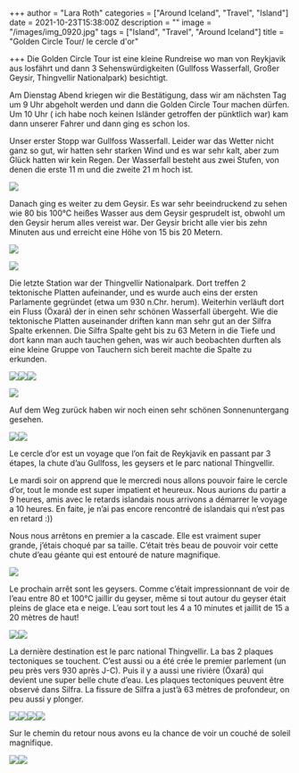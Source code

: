 +++
author = "Lara Roth"
categories = ["Around Iceland", "Travel", "Island"]
date = 2021-10-23T15:38:00Z
description = ""
image = "/images/img_0920.jpg"
tags = ["Island", "Travel", "Around Iceland"]
title = "Golden Circle Tour/ le cercle d'or"

+++
Die Golden Circle Tour ist eine kleine Rundreise wo man von Reykjavik aus losfährt und dann 3 Sehenswürdigkeiten (Gullfoss Wasserfall, Großer Geysir, Thingvellir Nationalpark) besichtigt.

Am Dienstag Abend kriegen wir die Bestätigung, dass wir am nächsten Tag um 9 Uhr abgeholt werden und dann die Golden Circle Tour machen dürfen. Um 10 Uhr ( ich habe noch keinen Isländer getroffen der pünktlich war) kam dann unserer Fahrer und dann ging es schon los.

Unser erster Stopp war Gullfoss Wasserfall. Leider war das Wetter nicht ganz so gut, wir hatten sehr starken Wind und es war sehr kalt, aber zum Glück hatten wir kein Regen. Der Wasserfall besteht aus zwei Stufen, von denen die erste 11 m und die zweite 21 m hoch ist.

![](/images/img_0894.jpg)

Danach ging es weiter zu dem Geysir. Es war sehr beeindruckend zu sehen wie 80 bis 100°C heißes Wasser aus dem Geysir gesprudelt ist, obwohl um den Geysir herum alles vereist war.  Der Geysir bricht alle vier bis zehn Minuten aus und erreicht eine Höhe von 15 bis 20 Metern.

![](/images/img_7463.jpg)

![](/images/img_0902.jpg)

Die letzte Station war der Thingvellir Nationalpark. Dort treffen 2 tektonische Platten aufeinander, und es wurde auch eins der ersten Parlamente gegründet (etwa um 930 n.Chr. herum). Weiterhin verläuft dort ein Fluss (Öxará) der in einen sehr schönen Wasserfall übergeht. Wie die tektonische Platten auseinander driften kann man sehr gut an der Silfra Spalte erkennen. Die Silfra Spalte geht bis zu 63 Metern in die Tiefe und dort kann man auch tauchen gehen, was wir auch beobachten durften als eine kleine Gruppe von Tauchern sich bereit machte die Spalte zu erkunden.

![](/images/img_0954.jpg)![](/images/img_0931.jpg)![](/images/img_0917.jpg)

![](/images/img_0943.jpg)

Auf dem Weg zurück haben wir noch einen sehr schönen Sonnenuntergang gesehen.

![](/images/img_7373.jpg)![](/images/img_0971.jpg)

Le cercle d’or est un voyage que l’on fait de Reykjavik en passant par 3 étapes, la chute d’au Gullfoss, les geysers et le parc national Thingvellir.

Le mardi soir on apprend que le mercredi nous allons pouvoir faire le cercle d’or, tout le monde est super impatient et heureux. Nous aurions du partir a 9 heures, amis avec le retards islandais nous arrivons a démarrer le voyage a 10 heures. En faite, je n’ai pas encore rencontré de islandais qui n’est pas en retard :))

Nous nous arrêtons en premier a la cascade. Elle est vraiment super grande, j’étais choqué par sa taille. C’était très beau de pouvoir voir cette chute d’eau géante qui est entouré de nature magnifique.

![](/images/img_0894.jpg)

Le prochain arrêt sont les geysers. Comme c’était impressionnant de voir de l’eau entre 80 et 100°C jaillir du geyser, même si tout autour du geyser était pleins de glace eta e neige. L’eau sort tout les 4 a 10 minutes et jaillit de 15 a 20 mètres de haut!

![](/images/img_7463.jpg)![](/images/img_0902.jpg)

La dernière destination est le parc national Thingvellir. La bas 2 plaques tectoniques se touchent. C’est aussi ou a été crée le premier parlement (un peu près vers 930 après J-C). Puis il y a aussi une rivière (Öxará) qui devient une super belle chute d’eau. Les plaques tectoniques peuvent être observé dans Silfra. La fissure de Silfra a just’à 63 mètres de profondeur, on peu aussi y plonger.

![](/images/img_0954.jpg)![](/images/img_0931.jpg)![](/images/img_0917.jpg)![](/images/img_0943.jpg)

Sur le chemin du retour nous avons eu la chance de voir un couché de soleil magnifique.

![](/images/img_7373.jpg)![](/images/img_0971.jpg)
